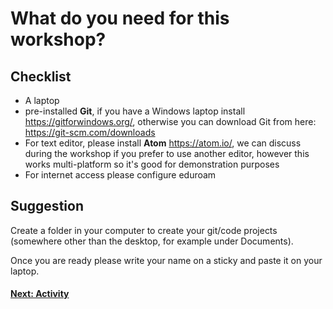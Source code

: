 # What do you need for this workshop?

## Checklist

- A laptop
- pre-installed **Git**, if you have a Windows laptop install https://gitforwindows.org/, otherwise you can download Git from here: https://git-scm.com/downloads
- For text editor, please install **Atom** https://atom.io/, we can discuss during the workshop if you prefer to use another editor, however this works multi-platform so it's good for demonstration purposes
- For internet access please configure eduroam

## Suggestion
Create a folder in your computer to create your git/code projects (somewhere other than the desktop, for example under Documents).

Once you are ready please write your name on a sticky and paste it on your laptop.

#### [Next: Activity](./001_activity.md)
